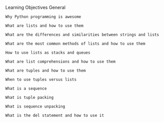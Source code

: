 Learning Objectives
General

    Why Python programming is awesome

    What are lists and how to use them

    What are the differences and similarities between strings and lists

    What are the most common methods of lists and how to use them

    How to use lists as stacks and queues

    What are list comprehensions and how to use them

    What are tuples and how to use them

    When to use tuples versus lists

    What is a sequence

    What is tuple packing

    What is sequence unpacking

    What is the del statement and how to use it


